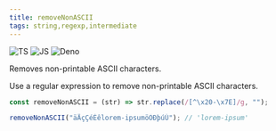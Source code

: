 ```yaml
---
title: removeNonASCII
tags: string,regexp,intermediate
---
```


![TS](https://img.shields.io/badge/supports-typescript-blue.svg?style=flat-square)
![JS](https://img.shields.io/badge/supports-javascript-yellow.svg?style=flat-square)
![Deno](https://img.shields.io/badge/supports-deno-green.svg?style=flat-square)

Removes non-printable ASCII characters.

Use a regular expression to remove non-printable ASCII characters.

```ts title="typescript"
const removeNonASCII = (str) => str.replace(/[^\x20-\x7E]/g, "");
```

```ts title="typescript"
removeNonASCII("äÄçÇéÉêlorem-ipsumöÖÐþúÚ"); // 'lorem-ipsum'
```
